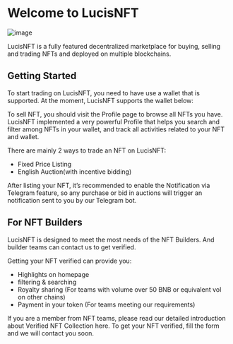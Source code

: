 # Welcome to LucisNFT
![image](/meta-banner.jpg)

LucisNFT is a fully featured decentralized marketplace for buying, selling and trading NFTs and deployed on multiple blockchains.


## Getting Started

To start trading on LucisNFT, you need to have use a wallet that is supported. At the moment, LucisNFT supports the wallet below:

To sell NFT, you should visit the Profile page to browse all NFTs you have. LucisNFT implemented a very powerful Profile that helps you search and filter among NFTs in your wallet, and track all activities related to your NFT and wallet.

There are mainly 2 ways to trade an NFT on LucisNFT:

-   Fixed Price Listing
-   English Auction(with incentive bidding)


After listing your NFT, it’s recommended to enable the Notification via Telegram feature, so any purchase or bid in auctions will trigger an notification sent to you by our Telegram bot.

## For NFT Builders

LucisNFT is designed to meet the most needs of the NFT Builders. And builder teams can contact us to get verified.

Getting your NFT verified can provide you:

-   Highlights on homepage
-   filtering & searching
-   Royalty sharing (For teams with volume over 50 BNB or equivalent vol on other chains)
-   Payment in your token (For teams meeting our requirements)

If you are a member from NFT teams, please read our detailed introduction about Verified NFT Collection here. To get your NFT verified, fill the form and we will contact you soon.